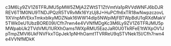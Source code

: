 c3M6Ly9ZV1Z6TFRJMU5pMW5ZMjA2ZWtST1ZtVmtVa1pRVVdWNFJ6bDJRREV6T1M0NU9TNDJPQzR5TVRvMk16YzUj8J+HuPCfh6xTR18wNwpzczovL1lXVnpMVEkxTmkxblkyMDZNak16WW14dlp5NWpiMjFBTWpBdU1qRXdMakV5TWk0eU1UbzBORE09I/Cfh7rwn4e4VVNfMDgKc3M6Ly9ZV1Z6TFRJMU5pMWpabUk2TVdVMU1URXhOams1WXpRMU5EazJaR0U0TkRFeE1tWXpOV1JpTmpZMVl6UkFNVFkxTGpJek1pNHhOamt1TVRReU9qSTVNek15I/Cfh7rwn4e4VVNfMDkK